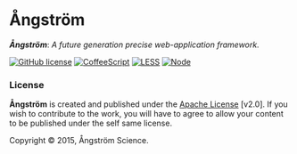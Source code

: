 # Ångström
***Ångström***: *A future generation precise web-application framework.*

[![GitHub license](https://img.shields.io/badge/License-Apache-orange.svg)](https://github.com/angstrom-science/Angstrom/blob/master/LICENSE)
[![CoffeeScript](https://img.shields.io/badge/Made%20with-CoffeeScript-ff69b4.svg)](http://coffeescript.org/)
[![LESS](https://img.shields.io/badge/LESS-2.1.1-blue.svg)](http://lesscss.org/)
[![Node](https://img.shields.io/badge/Node-0.12.4-brightgreen.svg)](https://nodejs.org/)

### License
**Ångström** is created and published under the [Apache License](https://github.com/angstrom-science/Angstrom/blob/master/LICENSE) [v2.0].
If you wish to contribute to the work, you will have to agree to allow your content to be published under the self same license.

Copyright © 2015, Ångström Science.
